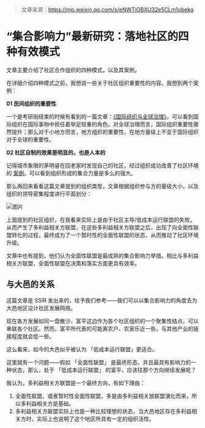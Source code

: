 > 文章来源：https://mp.weixin.qq.com/s/eNWTiOBXU32e5CLm1obekg

# “集合影响力”最新研究：落地社区的四种有效模式

文章主要介绍了社区合作组织的四种模式，以及其案例。

在详细介绍四种模式之前，我想说一些关于社区组织重要性的内容。我想到两个案例：

**01 民间组织的重要性**

一个是考研刚结束的时候有看到的一篇文章：[《国际组织与全球治理》](../../政治/十三届全国人大常委会专题讲座第二十二讲%20-%20国际组织与全球治理%20-%20高飞.md)，可以看到国际组织在国际事物中担任着举足轻重的角色。对全球治理而言，国际组织重要性骤然提升；那么对于小地方而言，地方组织的重要性，在地方量级上不亚于国际组织对于全球的重要性。



**02 社区自制的效果是明显的，也是人本的**

记得城市象限的茅明睿在回老家时发现自己的社区，经过组织成功改善了社区环境的 [案例](../城市象限/一个老小区的自救观察.md)。可以看到组织形成的集合力量是多么的强大。



那么再回来看看这篇文章提到的组织类型，文章根据组织参与方的量级大小，以及组织的领导密集程度进行平面划分：

![图片](../../../../../../Changes729_image/raw/main/ln/%E2%80%9C%E9%9B%86%E5%90%88%E5%BD%B1%E5%93%8D%E5%8A%9B%E2%80%9D%E6%9C%80%E6%96%B0%E7%A0%94%E7%A9%B6%EF%BC%9A%E8%90%BD%E5%9C%B0%E7%A4%BE%E5%8C%BA%E7%9A%84%E5%9B%9B%E7%A7%8D%E6%9C%89%E6%95%88%E6%A8%A1%E5%BC%8F/640.jpeg)

上面提到的社区组织，在我看来实际上是由于社区主导/低成本运行联盟的失败，从而产生了多利益相关方联盟，在这些多利益相关方联盟之后，出现了向全面性联盟转化的过程，最终成为了一个暂时性的全面性联盟的状态，从而推动了社区环境升级。

文章中也有提到，他们认为全面性联盟是最成熟的集合影响力举措。相比与多利益相关方联盟，全面性联盟在决策和落实方面更具有效率。



## 与大邑的关系

这篇文章是 SSIR 发出来的，给予我们参考——我们可以以集合影响力的角度去为大邑地区设计社区发展网络。

现在各方发展如同一盘散沙，富平这边作为各个社区组织的一个聚集性结点，可以串联各个社区。然而，富平所代表的可能离农户、农家乐近一些，与其他产业的链接程度就会低一些。

这么看来，如今的大邑似乎被认为 「低成本运行联盟」更适合。

这里就有一个问题——假如 「全面性联盟」 是最终形态，并且最具有影响力的一种状态，那么，处于 「低成本运行联盟」 的富平，应该往那个方向继续发展呢？

我认为，多利益相关方联盟是一个最终方向，有如下理由：

1. 全面性联盟，或者暂时性全面性联盟，多是由多利益相关放联盟演化而来，所以多利益相关方是基础。
2. 多利益相关方联盟实际上也是一种比较理想的状态，当大邑地区存在多利益相关方时，实际上也说明了这个地区所具有一定的组织活性。
